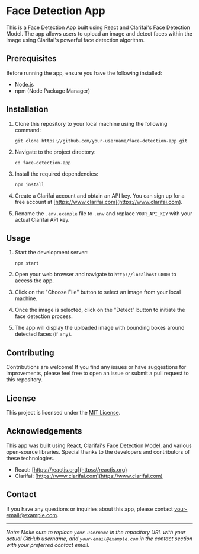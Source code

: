 # Face Detection App

This is a Face Detection App built using React and Clarifai's Face Detection Model. The app allows users to upload an image and detect faces within the image using Clarifai's powerful face detection algorithm.

## Prerequisites

Before running the app, ensure you have the following installed:

- Node.js
- npm (Node Package Manager)

## Installation

1. Clone this repository to your local machine using the following command:

   ```
   git clone https://github.com/your-username/face-detection-app.git
   ```

2. Navigate to the project directory:

   ```
   cd face-detection-app
   ```

3. Install the required dependencies:

   ```
   npm install
   ```

4. Create a Clarifai account and obtain an API key. You can sign up for a free account at [https://www.clarifai.com](https://www.clarifai.com).

5. Rename the `.env.example` file to `.env` and replace `YOUR_API_KEY` with your actual Clarifai API key.

## Usage

1. Start the development server:

   ```
   npm start
   ```

2. Open your web browser and navigate to `http://localhost:3000` to access the app.

3. Click on the "Choose File" button to select an image from your local machine.

4. Once the image is selected, click on the "Detect" button to initiate the face detection process.

5. The app will display the uploaded image with bounding boxes around detected faces (if any).

## Contributing

Contributions are welcome! If you find any issues or have suggestions for improvements, please feel free to open an issue or submit a pull request to this repository.

## License

This project is licensed under the [MIT License](LICENSE).

## Acknowledgements

This app was built using React, Clarifai's Face Detection Model, and various open-source libraries. Special thanks to the developers and contributors of these technologies.

- React: [https://reactjs.org](https://reactjs.org)
- Clarifai: [https://www.clarifai.com](https://www.clarifai.com)

## Contact

If you have any questions or inquiries about this app, please contact [your-email@example.com](mailto:your-email@example.com).

---
*Note: Make sure to replace `your-username` in the repository URL with your actual GitHub username, and `your-email@example.com` in the contact section with your preferred contact email.*
